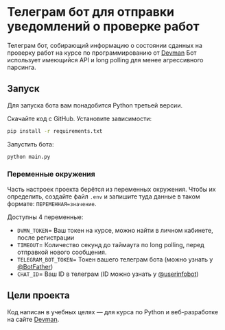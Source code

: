 # Телеграм бот для отправки уведомлений о проверке работ

Телеграм бот, собирающий информацию о состоянии сданных на проверку работ на курсе по программированию от [Devman](https://dvmn.org)
Бот использует имеющийся API и long polling для менее агрессивного парсинга. 

## Запуск

Для запуска бота вам понадобится Python третьей версии.

Скачайте код с GitHub. Установите зависимости:

```sh
pip install -r requirements.txt
```
Запустить бота:
```sh
python main.py
```

### Переменные окружения

Часть настроек проекта берётся из переменных окружения. Чтобы их определить, создайте файл `.env` и запишите туда данные в таком формате: `ПЕРЕМЕННАЯ=значение`.

Доступны 4 переменные:
 - `DVMN_TOKEN`= Ваш токен на курсе, можно найти в личном кабинете, после регистрации
 - `TIMEOUT`= Количество секунд до таймаута по long polling, перед отправкой нового сообщения.
 - `TELEGRAM_BOT_TOKEN`= Токен вашего телеграм бота (можно узнать у [@BotFather](https://t.me/botfather))
 - `CHAT_ID`= Ваш ID в телеграм (ID можно узнать у [@userinfobot](https://t.me/userinfobot))


## Цели проекта

Код написан в учебных целях — для курса по Python и веб-разработке на сайте [Devman](https://dvmn.org).
